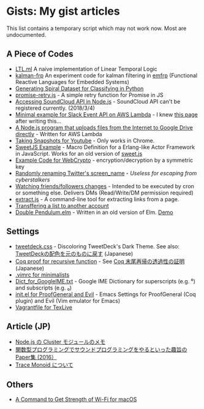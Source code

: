 # Gists: My gist articles

This list contains a temporary script which may not work now.
Most are undocumented.

## A Piece of Codes

- [LTL.ml](https://gist.github.com/45deg/15a3c7605f3f4749dca2dbf3ec38ff62) A naive implementation of Linear Temporal Logic
- [kalman-frp](https://gist.github.com/45deg/327fd2e45564cb28ea33cc9288ad7d1d) An experiment code for kalman filtering in [emfrp](https://github.com/psg-titech/emfrp) (Functional Reactive Languages for Embedded Systems)
- [Generating Spiral Dataset for Classifying in Python](https://gist.github.com/45deg/e731d9e7f478de134def5668324c44c5)
- [promise-retry.js](https://gist.github.com/45deg/dbed59705153240a78f3b7518a6193b4) - A simple retry function for Promise in JS
- [Accessing SoundCloud API in Node.js](https://gist.github.com/45deg/d5b257ad9a8a644e4e627dca8f071f5d) - SoundCloud API can't be registered currently. (2018/3/4)
- [Minimal example for Slack Event API on AWS Lambda](https://gist.github.com/45deg/d6edb248b2f0f240612227efc0d8bd37) - I knew [this page](https://api.slack.com/tutorials/aws-lambda) after writing this...
- [A Node.js program that uploads files from the Internet to Google Drive directly](https://gist.github.com/45deg/47b8836f83e8acded5b8bfeaca574b29) - 
Written for AWS Lambda
- [Taking Snapshots for Youtube](https://gist.github.com/45deg/eab8c076dead271b4ed8e33f11a7b90c) - Only works in Chrome.
- [SweetJS Example](https://gist.github.com/45deg/0a3f2ae5a3a5354071aa7645668300ab) - 
Macro Definition for a Erlang-like Actor Framework in JavaScript. Works for an old version of [sweet.js](https://www.sweetjs.org/)
- [Example Code for WebCrypto](https://gist.github.com/45deg/e71c3fe2e93874fbee60f8700f8940de) - encryption/decryption by a symmetric key
- [Randomly renaming Twitter's screen_name](https://gist.github.com/45deg/85db7736ef388b00b23cdcc0d93efd7f) - *Useless for escaping from cyberstalkers*
- [Watching friends/followers changes](https://gist.github.com/45deg/7688d6835ab5c24ce481869149ec8088) - Intended to be executed by cron or something else. Delivers DMs (Read/Write/DM permission required)
- [extract.js](https://gist.github.com/45deg/25616048f49c2bc79325) - A command-line tool for extracting links from a page.
- [Transffering a list to another account](https://gist.github.com/45deg/b88e755c69f73f09802c)
- [Double Pendulum.elm](https://gist.github.com/45deg/7317a4cad24c769d3473) - Written in an old version of Elm. [Demo](http://45deg.github.io/rogysemi6th-slide/double_pendulum.html)

## Settings

- [tweetdeck.css](https://gist.github.com/45deg/da2b04bbc065fa1447649b3579559e5c) - Discoloring TweetDeck's Dark Theme. See also: [TweetDeckの配色を元のものに戻す](http://zkro.hateblo.jp/entry/2018/02/04/050459) (Japanese)
- [Coq proof for recursive function](https://gist.github.com/45deg/6e7cec491feff19a1a53f41ca7accd6e) - See [Coq 末尾再帰の透過性の証明](http://zkro.hateblo.jp/entry/2017/11/07/214836) (Japanese)
- [.vimrc for minimalists](https://gist.github.com/45deg/5daef8343d48ba83d257a9044f1cb936)
- [Dict\_for\_GoogleIME.txt](https://gist.github.com/45deg/47e84c92090d0cc9db9137f24fa1ec0d) - Google IME Dictionary for superscripts (e.g. ⁰) and subscripts (e.g. ₀)
- [init.el for ProofGeneral and Evil](https://gist.github.com/45deg/d9d2cb72c8fe5dc7208078c2235e70cc) - Emacs Settings for ProofGeneral (Coq plugin) and Evil (Vim emulator for Emacs)
- [Vagrantfile for TexLive](https://gist.github.com/45deg/90f8493399ee3cd240b7)

## Article (JP)

- [Node.js の Cluster モジュールのメモ](https://gist.github.com/45deg/64e88e0a937beaea5353)
- [関数型プログラミングでサウンドプログラミングをやるといった趣旨のPaper集 (2016）](https://gist.github.com/45deg/b2f4667ff8e65ff906c9c80508478ff2)
- [Trace Monoid について](https://gist.github.com/45deg/c8c7758979907a838578)

## Others

- [A Command to Get Strength of Wi-Fi for macOS](https://gist.github.com/45deg/c693ee9a8ba1b48c5cbaf2eeb2d6e456)
